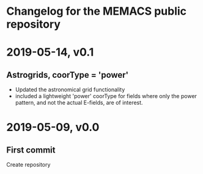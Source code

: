 # Changelog for the MEMACS public repository

# 2019-05-14, v0.1
## Astrogrids, coorType = 'power'
- Updated the astronomical grid functionality 
- included a lightweight 'power' coorType for fields where only the power pattern, and not the actual E-fields, are of interest.

# 2019-05-09, v0.0
## First commit
Create repository




